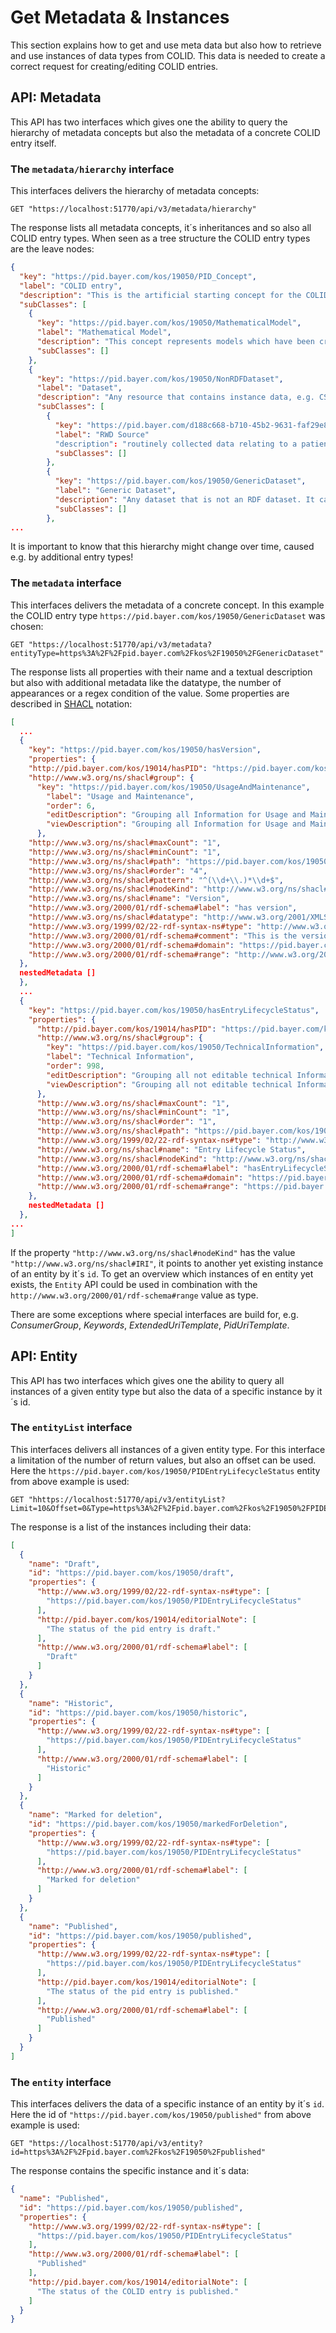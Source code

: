 # Get Metadata & Instances

This section explains how to get and use meta data but also how to retrieve and use instances of data types from COLID. This data is needed to create a correct request for creating/editing COLID entries.

## API: Metadata

This API has two interfaces which gives one the ability to query the hierarchy of metadata concepts but also the metadata of a concrete COLID entry itself.

### The `metadata/hierarchy` interface

This interfaces delivers the hierarchy of metadata concepts:

```shell
GET "https://localhost:51770/api/v3/metadata/hierarchy"
```

The response lists all metadata concepts, it´s inheritances and so also all COLID entry types. When seen as a tree structure the COLID entry types are the leave nodes:

```json
{
  "key": "https://pid.bayer.com/kos/19050/PID_Concept",
  "label": "COLID entry",
  "description": "This is the artificial starting concept for the COLID application.",
  "subClasses": [
    {
      "key": "https://pid.bayer.com/kos/19050/MathematicalModel",
      "label": "Mathematical Model",
      "description": "This concept represents models which have been created by data scientists.",
      "subClasses": []
    },
    {
      "key": "https://pid.bayer.com/kos/19050/NonRDFDataset",
      "label": "Dataset",
      "description": "Any resource that contains instance data, e.g. CSV, database table, exposed view as well as RDF instances.",
      "subClasses": [
        {
          "key": "https://pid.bayer.com/d188c668-b710-45b2-9631-faf29e85ac8d/RWD_Source",
          "label": "RWD Source"
          "description": "routinely collected data relating to a patient&rsquo;s health status or the delivery of health care from a variety of sources other than traditional clinical trials https://ascpt.onlinelibrary.wiley.com/doi/epdf/10.1002/cpt.1426",
          "subClasses": []
        },
        {
          "key": "https://pid.bayer.com/kos/19050/GenericDataset",
          "label": "Generic Dataset",
          "description": "Any dataset that is not an RDF dataset. It can be a file like xml, xls, csv or data stored in systems like sql, MongoDB, Neo4J etc.",
          "subClasses": []
        },
...
```

It is important to know that this hierarchy might change over time, caused e.g. by additional entry types!

### The `metadata` interface

This interfaces delivers the metadata of a concrete concept.
In this example the COLID entry type `https://pid.bayer.com/kos/19050/GenericDataset` was chosen:

```shell
GET "https://localhost:51770/api/v3/metadata?entityType=https%3A%2F%2Fpid.bayer.com%2Fkos%2F19050%2FGenericDataset"
```

The response lists all properties with their name and a textual description but also with additional metadata like the datatype, the number of appearances or a regex condition of the value. Some properties are described in [SHACL](https://www.w3.org/TR/shacl/) notation:

```json
[
  ...
  {
    "key": "https://pid.bayer.com/kos/19050/hasVersion",
    "properties": {
    "http://pid.bayer.com/kos/19014/hasPID": "https://pid.bayer.com/kos/19050/hasVersion",
    "http://www.w3.org/ns/shacl#group": {
      "key": "https://pid.bayer.com/kos/19050/UsageAndMaintenance",
        "label": "Usage and Maintenance",
        "order": 6,
        "editDescription": "Grouping all Information for Usage and Maintenance",
        "viewDescription": "Grouping all Information for Usage and Maintenance"
      },
    "http://www.w3.org/ns/shacl#maxCount": "1",
    "http://www.w3.org/ns/shacl#minCount": "1",
    "http://www.w3.org/ns/shacl#path": "https://pid.bayer.com/kos/19050/hasVersion",
    "http://www.w3.org/ns/shacl#order": "4",
    "http://www.w3.org/ns/shacl#pattern": "^(\\d+\\.)*\\d+$",
    "http://www.w3.org/ns/shacl#nodeKind": "http://www.w3.org/ns/shacl#Literal",
    "http://www.w3.org/ns/shacl#name": "Version",
    "http://www.w3.org/2000/01/rdf-schema#label": "has version",
    "http://www.w3.org/ns/shacl#datatype": "http://www.w3.org/2001/XMLSchema#string",
    "http://www.w3.org/1999/02/22-rdf-syntax-ns#type": "http://www.w3.org/2002/07/owl#DatatypeProperty",
    "http://www.w3.org/2000/01/rdf-schema#comment": "This is the version of the resource that has been registered in COLID.",
    "http://www.w3.org/2000/01/rdf-schema#domain": "https://pid.bayer.com/kos/19050/PID_Concept",
    "http://www.w3.org/2000/01/rdf-schema#range": "http://www.w3.org/2001/XMLSchema#float"
  },
  nestedMetadata []
  },
  ...
  {
    "key": "https://pid.bayer.com/kos/19050/hasEntryLifecycleStatus",
    "properties": {
      "http://pid.bayer.com/kos/19014/hasPID": "https://pid.bayer.com/kos/19050/hasEntryLifecycleStatus",
      "http://www.w3.org/ns/shacl#group": {
        "key": "https://pid.bayer.com/kos/19050/TechnicalInformation",
        "label": "Technical Information",
        "order": 998,
        "editDescription": "Grouping all not editable technical Information",
        "viewDescription": "Grouping all not editable technical Information"
      },
      "http://www.w3.org/ns/shacl#maxCount": "1",
      "http://www.w3.org/ns/shacl#minCount": "1",
      "http://www.w3.org/ns/shacl#order": "1",
      "http://www.w3.org/ns/shacl#path": "https://pid.bayer.com/kos/19050/hasEntryLifecycleStatus",
      "http://www.w3.org/1999/02/22-rdf-syntax-ns#type": "http://www.w3.org/2002/07/owl#ObjectProperty",
      "http://www.w3.org/ns/shacl#name": "Entry Lifecycle Status",
      "http://www.w3.org/ns/shacl#nodeKind": "http://www.w3.org/ns/shacl#IRI",
      "http://www.w3.org/2000/01/rdf-schema#label": "hasEntryLifecycleStatus",
      "http://www.w3.org/2000/01/rdf-schema#domain": "https://pid.bayer.com/kos/19050/PID_Concept",
      "http://www.w3.org/2000/01/rdf-schema#range": "https://pid.bayer.com/kos/19050/PIDEntryLifecycleStatus"
    },
    nestedMetadata []
  },
...
]
```

If the property `"http://www.w3.org/ns/shacl#nodeKind"` has the value `"http://www.w3.org/ns/shacl#IRI"`, it points to another yet existing instance of an entity by it´s `id`. To get an overview which instances of en entity yet exists, the `Entity` API could be used in combination with the `http://www.w3.org/2000/01/rdf-schema#range` value as type.

There are some exceptions where special interfaces are build for, e.g. *ConsumerGroup*, *Keywords*, *ExtendedUriTemplate*, *PidUriTemplate*.

## API: Entity

This API has two interfaces which gives one the ability to query all instances of a given entity type but also the data of a specific instance by it´s id.

### The `entityList` interface

This interfaces delivers all instances of a given entity type. For this interface a limitation of the number of return values, but also an offset can be used.
Here the `https://pid.bayer.com/kos/19050/PIDEntryLifecycleStatus` entity from above example is used:

```shell
GET "hhttps://localhost:51770/api/v3/entityList?Limit=10&Offset=0&Type=https%3A%2F%2Fpid.bayer.com%2Fkos%2F19050%2FPIDEntryLifecycleStatus"
```

The response is a list of the instances including their data:

```json
[
  {
    "name": "Draft",
    "id": "https://pid.bayer.com/kos/19050/draft",
    "properties": {
      "http://www.w3.org/1999/02/22-rdf-syntax-ns#type": [
        "https://pid.bayer.com/kos/19050/PIDEntryLifecycleStatus"
      ],
      "http://pid.bayer.com/kos/19014/editorialNote": [
        "The status of the pid entry is draft."
      ],
      "http://www.w3.org/2000/01/rdf-schema#label": [
        "Draft"
      ]
    }
  },
  {
    "name": "Historic",
    "id": "https://pid.bayer.com/kos/19050/historic",
    "properties": {
      "http://www.w3.org/1999/02/22-rdf-syntax-ns#type": [
        "https://pid.bayer.com/kos/19050/PIDEntryLifecycleStatus"
      ],
      "http://www.w3.org/2000/01/rdf-schema#label": [
        "Historic"
      ]
    }
  },
  {
    "name": "Marked for deletion",
    "id": "https://pid.bayer.com/kos/19050/markedForDeletion",
    "properties": {
      "http://www.w3.org/1999/02/22-rdf-syntax-ns#type": [
        "https://pid.bayer.com/kos/19050/PIDEntryLifecycleStatus"
      ],
      "http://www.w3.org/2000/01/rdf-schema#label": [
        "Marked for deletion"
      ]
    }
  },
  {
    "name": "Published",
    "id": "https://pid.bayer.com/kos/19050/published",
    "properties": {
      "http://www.w3.org/1999/02/22-rdf-syntax-ns#type": [
        "https://pid.bayer.com/kos/19050/PIDEntryLifecycleStatus"
      ],
      "http://pid.bayer.com/kos/19014/editorialNote": [
        "The status of the pid entry is published."
      ],
      "http://www.w3.org/2000/01/rdf-schema#label": [
        "Published"
      ]
    }
  }
]
```

### The `entity` interface

This interfaces delivers the data of a specific instance of an entity by it´s `id`. Here the id of  `"https://pid.bayer.com/kos/19050/published"` from above example is used:

```shell
GET "https://localhost:51770/api/v3/entity?id=https%3A%2F%2Fpid.bayer.com%2Fkos%2F19050%2Fpublished"
```

The response contains the specific instance and it´s data:

```json
{
  "name": "Published",
  "id": "https://pid.bayer.com/kos/19050/published",
  "properties": {
    "http://www.w3.org/1999/02/22-rdf-syntax-ns#type": [
      "https://pid.bayer.com/kos/19050/PIDEntryLifecycleStatus"
    ],
    "http://www.w3.org/2000/01/rdf-schema#label": [
      "Published"
    ],
    "http://pid.bayer.com/kos/19014/editorialNote": [
      "The status of the COLID entry is published."
    ]
  }
}
```
